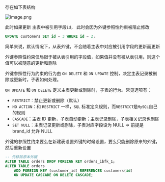 存在如下表结构

![image.png](https://s2.loli.net/2025/06/29/Onv3728Y1RHPrzT.png) 



此时如果更新 主表中被引用字段`id`， 此时会因为外键参照性约束被阻止修改

```sql
UPDATE customers SET id = 3 WHERE id = 2;
```

简单来说，默认情况下，从表外键，不会随着主表中对应被引用字段的更新而更新



外键参照性约束仅局限于被从表引用的字段值，如果值并没有被从表引用，则这个值可以被随意的更新和删除



外键参照性行为约束的行为由 `ON DELETE` 和 `ON UPDATE` 控制，决定主表记录被删除或更新时，子表如何处理。



`ON UPDATE` 和 `ON DELETE` 定义主表更新或删除时，子表的行为。常见选项有：

- `RESTRICT`：禁止更新或删除（默认）
- `NO ACTION`：和 `RESTRICT` 一样，`SQL` 标准定义规则，而`RESTRICT`是`MySQL`自己的规则
- `CASCADE`：主表 ID 更新，子表自动更新；主表记录删除，子表相关记录也删除
- `SET NULL`：主表记录更新或删除，子表对应字段设为 NULL => 前提是 brand_id 允许 NULL



外键的参照性约束要么在新建表设置外键的时候设置，要么只能删除原来的外键，然后重新设置

```sql
-- 先移除原本外键
ALTER TABLE orders DROP FOREIGN KEY orders_ibfk_1;
ALTER TABLE orders 
	ADD FOREIGN KEY (customer_id) REFERENCES customers(id) 
	ON UPDATE CASCADE ON DELETE CASCADE;
```

